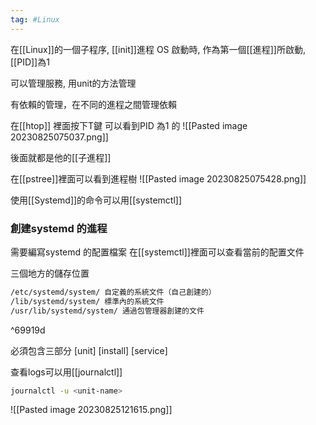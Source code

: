 ```yaml
---
tag: #Linux
---
```


在[[Linux]]的一個子程序, [[init]]進程
OS 啟動時, 作為第一個[[進程]]所啟動, [[PID]]為1

可以管理服務, 用unit的方法管理

有依賴的管理，在不同的進程之間管理依賴

在[[htop]] 裡面按下T鍵 可以看到PID 為1 的
![[Pasted image 20230825075037.png]]

後面就都是他的[[子進程]]

在[[pstree]]裡面可以看到進程樹
![[Pasted image 20230825075428.png]]

使用[[Systemd]]的命令可以用[[systemctl]]

### 創建systemd 的進程

需要編寫systemd 的配置檔案
在[[systemctl]]裡面可以查看當前的配置文件

三個地方的儲存位置
```txt
/etc/systemd/system/ 自定義的系統文件（自己創建的）
/lib/systemd/system/ 標準內的系統文件
/usr/lib/systemd/system/ 通過包管理器創建的文件
```

^69919d

必須包含三部分
[unit]
[install]
[service]

查看logs可以用[[journalctl]]
```bash
journalctl -u <unit-name>
```

![[Pasted image 20230825121615.png]]
